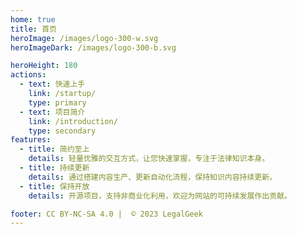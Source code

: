 ```yaml
---
home: true
title: 首页
heroImage: /images/logo-300-w.svg
heroImageDark: /images/logo-300-b.svg

heroHeight: 180
actions:
  - text: 快速上手
    link: /startup/
    type: primary
  - text: 项目简介
    link: /introduction/
    type: secondary
features:
  - title: 简约至上
    details: 轻量优雅的交互方式，让您快速掌握，专注于法律知识本身。
  - title: 持续更新
    details: 通过搭建内容生产、更新自动化流程，保持知识内容持续更新。
  - title: 保持开放
    details: 开源项目，支持非商业化利用，欢迎为网站的可持续发展作出贡献。

footer: CC BY-NC-SA 4.0 |  © 2023 LegalGeek
---
```


<!-- ### 如何参与该项目

<CodeGroup>
<CodeGroupItem title="1:在线编辑"  active>

```sh
# 使用在线编辑器
https://xxxxx

# 开始写作
xxxxx

# 提交并等待收录
XXX
```

</CodeGroupItem>

<CodeGroupItem title="2:通过代码">

```bash
# 从Github 获取项目代码
git clone XXXXX

# 新建一个分支
git xxxx

# 增加、修正内容
xxxx

# 提交并等待收录
XXX
```

</CodeGroupItem>
</CodeGroup> -->
